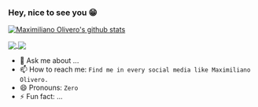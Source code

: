 ### Hey, nice to see you 😁

[![Maximiliano Olivero's github stats](https://github-readme-stats.vercel.app/api?username=Max-Oliver&show_icons=true&theme=algolia)](https://github.com/Max-Oliver/github-readme-stats)

<a href="https://github.com/Max-Oliver/WhatsApp_ZeroApp">
  <img align="center" src="https://github-readme-stats.vercel.app/api/pin/?username=Max-Oliver&repo=WhatsApp_ZeroApp&theme=algolia" />
</a>
<a href="https://github.com/Max-Oliver/ZeroChat-App">
  <img align="center" src="https://github-readme-stats.vercel.app/api/pin/?username=Max-Oliver&repo=ZeroChat-App&theme=algolia" />
</a>

- 💬 Ask me about ...
- 📫 How to reach me: `Find me in every social media like Maximiliano Olivero.`
- 😄 Pronouns: `Zero`
- ⚡ Fun fact: ...

